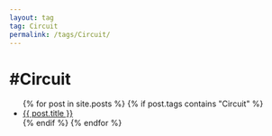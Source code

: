 ```yaml
---
layout: tag
tag: Circuit
permalink: /tags/Circuit/
---
```


<h1>#Circuit</h1>

<ul>
  {% for post in site.posts %}
    {% if post.tags contains "Circuit" %}
      <li><a href="{{ post.url }}">{{ post.title }}</a></li>
    {% endif %}
  {% endfor %}
</ul>
